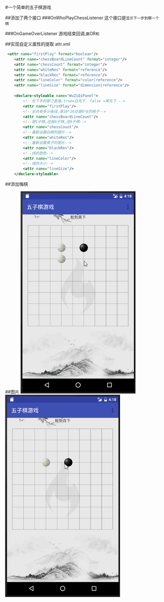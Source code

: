 #一个简单的五子棋游戏

##添加了两个接口
###OnWhoPlayChessListener
这个接口是`显示下一步到哪一个棋`

###OnGameOverListener
游戏结束回调,`赢`OR`和`

##实现自定义属性的提取
attr.xml
```xml
 <attr name="firstPlay" format="boolean"/>
    <attr name="chessBoardLineCount" format="integer"/>
    <attr name="chessCount" format="integer"/>
    <attr name="whiteRes" format="reference"/>
    <attr name="blackRes" format="reference"/>
    <attr name="lineColor" format="color|reference"/>
    <attr name="lineSize" format="dimension|reference"/>

    <declare-styleable name="WuZiQiPanel">
        <!--先下手的那个是谁,true=白先下. false =黑先下 -->
        <attr name="firstPlay"/>
        <!--总共有多少条线,是10*10还是6*6的格子-->
        <attr name="chessBoardLineCount"/>
        <!--是5子棋,还是4子棋,还6子棋-->
        <attr name="chessCount"/>
        <!--重新设置白棋的图片-->
        <attr name="whiteRes"/>
        <!--重新设置黑子的图片-->
        <attr name="blackRes"/>
        <!--线的颜色-->
        <attr name="lineColor"/>
        <!--线的大小-->
        <attr name="lineSize"/>
    </declare-styleable>
```

##添加悔棋

##图片
![](MyPic/aa.gif)
![](MyPic/bb.gif)